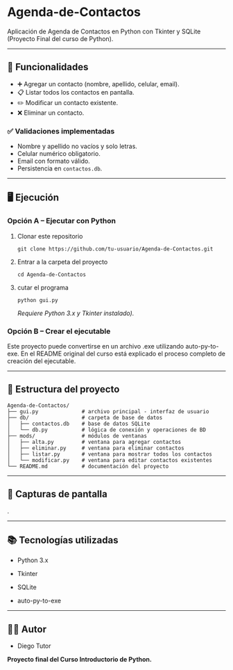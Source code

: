 # Agenda-de-Contactos
Aplicación de Agenda de Contactos en Python con Tkinter y SQLite (Proyecto Final del curso de Python).

---

## 🚀 Funcionalidades

- ➕ Agregar un contacto (nombre, apellido, celular, email).  
- 📋 Listar todos los contactos en pantalla.  
- ✏️ Modificar un contacto existente.  
- ❌ Eliminar un contacto.  

### ✅ Validaciones implementadas
- Nombre y apellido no vacíos y solo letras.  
- Celular numérico obligatorio.  
- Email con formato válido.  
- Persistencia en `contactos.db`.  

---

## 🖥️ Ejecución

### Opción A – Ejecutar con Python
1. Clonar este repositorio  
   ```
   git clone https://github.com/tu-usuario/Agenda-de-Contactos.git
2. Entrar a la carpeta del proyecto

    ```
    cd Agenda-de-Contactos
    ```
3. cutar el programa

    ```
    python gui.py
    ```
    *Requiere Python 3.x y Tkinter instalado).*

### Opción B – Crear el ejecutable
Este proyecto puede convertirse en un archivo .exe utilizando auto-py-to-exe.
En el README original del curso está explicado el proceso completo de creación del ejecutable.

---


## 📂 Estructura del proyecto

```
Agenda-de-Contactos/
├── gui.py              # archivo principal - interfaz de usuario
├── db/                 # carpeta de base de datos
│   ├── contactos.db    # base de datos SQLite
│   └── db.py           # lógica de conexión y operaciones de BD
├── mods/               # módulos de ventanas
│   ├── alta.py         # ventana para agregar contactos
│   ├── eliminar.py     # ventana para eliminar contactos
│   ├── listar.py       # ventana para mostrar todos los contactos
│   └── modificar.py    # ventana para editar contactos existentes
└── README.md           # documentación del proyecto
```

---

## 📸 Capturas de pantalla

.

---

## 📚 Tecnologías utilizadas

- Python 3.x

- Tkinter

- SQLite

- auto-py-to-exe

---

## 👨‍💻 Autor
- Diego Tutor

**Proyecto final del Curso Introductorio de Python.**


